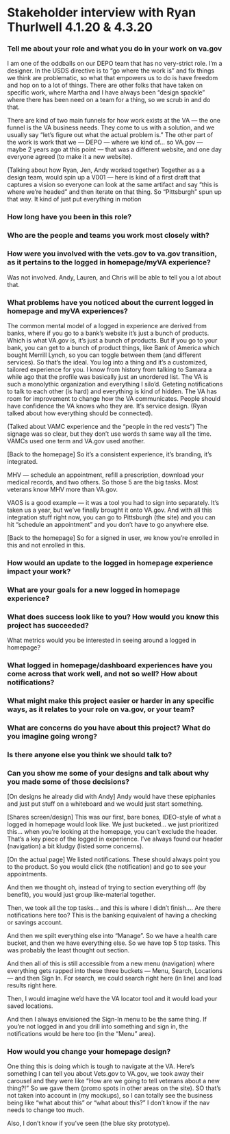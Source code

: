 # Stakeholder interview with Ryan Thurlwell 4.1.20 & 4.3.20

### Tell me about your role and what you do in your work on va.gov

I am one of the oddballs on our DEPO team that has no very-strict role. I’m a designer. In the USDS directive is to “go where the work is” and fix things we think are problematic, so what that empowers us to do is have freedom and hop on to a lot of things. There are other folks that have taken on specific work, where Martha and I have always been “design spackle” where there has been need on a team for a thing, so we scrub in and do that.

There are kind of two main funnels for how work exists at the VA — the one funnel is the VA business needs. They come to us with a solution, and we usually say “let’s figure out what the actual problem is.” The other part of the work is work that we — DEPO — where we kind of… so VA.gov — maybe 2 years ago at this point — that was a different website, and one day everyone agreed (to make it a new website).

(Talking about how Ryan, Jen, Andy worked together) Together as a a design team, would spin up a V001 — here is kind of a first draft that captures a vision so everyone can look at the same artifact and say “this is where we’re headed” and then iterate on that thing. So “Pittsburgh” spun up that way. It kind of just put everything in motion

### How long have you been in this role?

### Who are the people and teams you work most closely with?

### How were you involved with the vets.gov to va.gov transition, as it pertains to the logged in homepage/myVA experience?

Was not involved. Andy, Lauren, and Chris will be able to tell you a lot about that.

### What problems have you noticed about the current logged in homepage and myVA experiences?

The common mental model of a logged in experience are derived from banks, where if you go to a bank’s website it’s just a bunch of products. Which is what VA.gov is, it’s just a bunch of products. But if you go to your bank, you can get to a bunch of product things, like Bank of America which bought Merrill Lynch, so you can toggle between them (and different services). So that’s the ideal. You log into a thing and it’s a customized, tailored experience for you. I know from history from talking to Samara a while ago that the profile was basically just an unordered list. The VA is such a monolythic organization and everything I silo’d. Geteting notifications to talk to each other (is hard) and everything is kind of hidden. The VA has room for improvement to change how the VA communicates. People should have confidence the VA knows who they are. It’s service design. (Ryan talked about how everything should be connected).

(Talked about VAMC experience and the “people in the red vests”) The signage was so clear, but they don’t use words th same way all the time. VAMCs used one term and VA.gov used another.

[Back to the homepage] So it’s a consistent experience, it’s branding, it’s integrated.

MHV — schedule an appointment, refill a prescription, download your medical records, and two others. So those 5 are the big tasks. Most veterans know MHV more than VA.gov.

VAOS is a good example — it was a tool you had to sign into separately. It’s taken us a year, but we’ve finally brought it onto VA.gov. And with all this integration stuff right now, you can go to Pittsburgh (the site) and you can hit “schedule an appointment” and you don’t have to go anywhere else.

[Back to the homepage] So for a signed in user, we know you’re enrolled in this and not enrolled in this.

### How would an update to the logged in homepage experience impact your work?

### What are your goals for a new logged in homepage experience?

### What does success look like to you? How would you know this project has succeeded?

What metrics would you be interested in seeing around a logged in homepage?

### What logged in homepage/dashboard experiences have you come across that work well, and not so well? How about notifications?

### What might make this project easier or harder in any specific ways, as it relates to your role on va.gov, or your team?

### What are concerns do you have about this project? What do you imagine going wrong?

### Is there anyone else you think we should talk to?

### Can you show me some of your designs and talk about why you made some of those decisions?

[On designs he already did with Andy] Andy would have these epiphanies and just put stuff on a whiteboard and we would just start something.

[Shares screen/design] This was our first, bare bones, IDEO-style of what a logged in homepage would look like. We just bucketed… we just prioritized this… when you’re looking at the homepage, you can’t exclude the header. That’s a key piece of the logged in experience. I’ve always found our header (navigation) a bit kludgy (listed some concerns).

[On the actual page] We listed notifications. These should always point you to the product. So you would click (the notification) and go to see your appointments. 

And then we thought oh, instead of trying to section everything off (by benefit), you would just group like-material together.

Then, we took all the top tasks… and this is where I didn’t finish…. Are there notifications here too? This is the banking equivalent of having a checking or savings account.

And then we spilt everything else into “Manage”. So we have a health care bucket, and then we have everything else. So we have top 5 top tasks. This was probably the least thought out section. 

And then all of this is still accessible from a new menu (navigation) where everything gets rapped into these three buckets — Menu, Search, Locations — and then Sign In. For search, we could search right here (in line) and load results right here.

Then, I would imagine we’d have the VA locator tool and it would load your saved locations. 

And then I always envisioned the Sign-In menu to be the same thing. If you’re not logged in and you drill into something and sign in, the notifications would be here too (in the “Menu” area).

### How would you change your homepage design?

One thing this is doing which is tough to navigate at the VA. Here’s something I can tell you about Vets.gov to VA.gov, we took away their carousel and they were like “How are we going to tell veterans about a new thing?!” So we gave them (promo spots in other areas on the site). SO that’s not taken into account in (my mockups), so I can totally see the business being like “what about this” or “what about this?” I don’t know if the nav needs to change too much.

Also, I don’t know if you’ve seen (the blue sky prototype).

